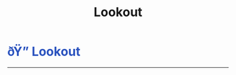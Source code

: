 ﻿---
lang: en-US
title: Lookout
prev:
next:
---

# <font color="#2a52be">ðŸ”­ <b>Lookout</b></font> <Badge text="Power" type="tip" vertical="middle"/>
---

